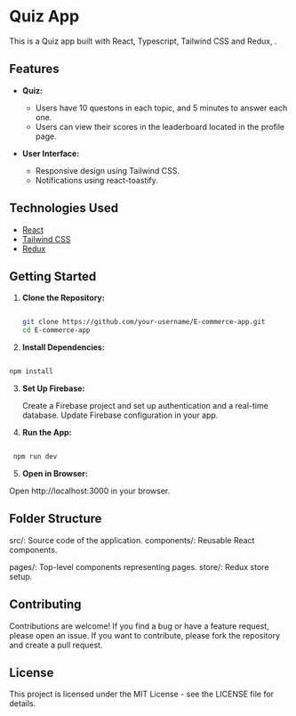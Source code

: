 # Quiz App

This is a Quiz app built with React, Typescript, Tailwind CSS and Redux, . 

## Features

- **Quiz:**
  - Users have 10 questons in each topic, and 5 minutes to answer each one.
  - Users can view their scores in the leaderboard located in the profile page.

- **User Interface:**
  - Responsive design using Tailwind CSS.
  - Notifications using react-toastify.

## Technologies Used

- [React](https://reactjs.org/)
- [Tailwind CSS](https://tailwindcss.com/)
- [Redux](https://redux.js.org/)



## Getting Started

1. **Clone the Repository:**
   ```bash

   git clone https://github.com/your-username/E-commerce-app.git
   cd E-commerce-app
      ```
2. **Install Dependencies:**

  ```bash

  npm install
```

3. **Set Up Firebase:**

   Create a Firebase project and set up authentication and a real-time database.
   Update Firebase configuration in your app. 
   
4. **Run the App:**

  ```bash

   npm run dev
```

5. **Open in Browser:**

Open http://localhost:3000 in your browser.

## Folder Structure
src/: Source code of the application.
components/: Reusable React components.

pages/: Top-level components representing pages.
store/: Redux store setup.

## Contributing
Contributions are welcome! If you find a bug or have a feature request, please open an issue. If you want to contribute, please fork the repository and create a pull request.

## License
This project is licensed under the MIT License - see the LICENSE file for details.







